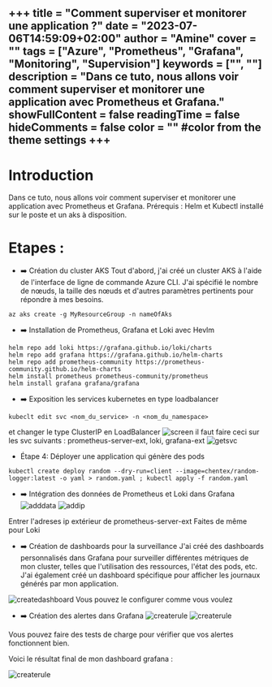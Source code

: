 +++
title = "Comment superviser et monitorer une application ?"
date = "2023-07-06T14:59:09+02:00"
author = "Amine"
cover = ""
tags = ["Azure", "Prometheus", "Grafana", "Monitoring", "Supervision"]
keywords = ["", ""]
description = "Dans ce tuto, nous allons voir comment superviser et monitorer une application avec Prometheus et Grafana."
showFullContent = false
readingTime = false
hideComments = false
color = "" #color from the theme settings
+++
---

# Introduction 
Dans ce tuto, nous allons voir comment superviser et monitorer une application avec Prometheus et Grafana.
Prérequis : Helm et Kubectl installé sur le poste et un aks à disposition.

# Etapes :
- ➡️ Création du cluster AKS
Tout d'abord, j'ai créé un cluster AKS à l'aide de l'interface de ligne de commande Azure CLI. J'ai spécifié le nombre de nœuds, la taille des nœuds et d'autres paramètres pertinents pour répondre à mes besoins.
 ```mermaid
az aks create -g MyResourceGroup -n nameOfAks
```
- ➡️ Installation de Prometheus, Grafana et Loki avec Hevlm
```mermaid
helm repo add loki https://grafana.github.io/loki/charts
helm repo add grafana https://grafana.github.io/helm-charts
helm repo add prometheus-community https://prometheus-community.github.io/helm-charts
helm install prometheus prometheus-community/prometheus
helm install grafana grafana/grafana
```

- ➡️ Exposition les services kubernetes en type loadbalancer
```mermaid
kubeclt edit svc <nom_du_service> -n <nom_du_namespace>
```
et changer le type ClusterIP en LoadBalancer 
![screen](/images/svc.png)
il faut faire ceci sur les svc suivants : prometheus-server-ext, loki, grafana-ext
![getsvc](/images/get_svc.png)
- Étape 4: Déployer une application qui génère des pods
```mermaid
kubectl create deploy random --dry-run=client --image=chentex/random-logger:latest -o yaml > random.yaml ; kubectl apply -f random.yaml
```

- ➡️ Intégration des données de Prometheus et Loki dans Grafana
![adddata](/images/data_prometheus.png)
![addip](/images/add_ip.png)

Entrer l'adreses ip extérieur de prometheus-server-ext
Faites de même pour Loki

- ➡️ Création de dashboards pour la surveillance
J'ai créé des dashboards personnalisés dans Grafana pour surveiller différentes métriques de mon cluster, telles que l'utilisation des ressources, l'état des pods, etc. J'ai également créé un dashboard spécifique pour afficher les journaux générés par mon application. 

![createdashboard](/images/create_dashboard.png)
Vous pouvez le configurer comme vous voulez

- ➡️ Création des alertes dans Grafana
![createrule](/images/rule.png)
![createrule](/images/rule2.png)

Vous pouvez faire des tests de charge pour vérifier que vos alertes fonctionnent bien.

Voici le résultat final de mon dashboard grafana : 

![createrule](/images/result.png)
